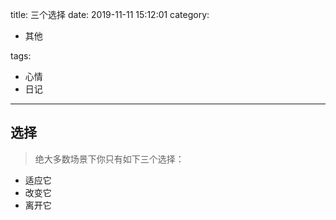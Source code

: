 title: 三个选择
date: 2019-11-11 15:12:01
category:

- 其他

tags:

- 心情
- 日记

------

## 选择
> 绝大多数场景下你只有如下三个选择：
- 适应它
- 改变它
- 离开它
